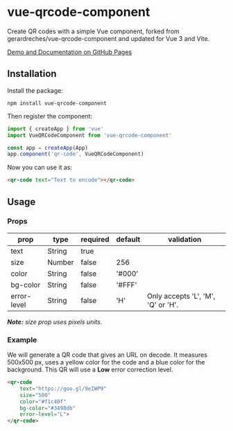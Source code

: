 # vue-qrcode-component

Create QR codes with a simple Vue component, forked from <a chref="https://github.com/gerardreches/vue-qrcode-component">gerardreches/vue-qrcode-component</a> and updated for Vue 3 and Vite.

[Demo and Documentation on GitHub Pages](https://walokra.github.io/vue-qrcode-component/)

## Installation

Install the package:

```shell
npm install vue-qrcode-component
```

Then register the component:

```js
import { createApp } from 'vue'
import VueQRCodeComponent from 'vue-qrcode-component'

const app = createApp(App)
app.component('qr-code', VueQRCodeComponent)
```

Now you can use it as:

```html
<qr-code text="Text to encode"></qr-code>
```

## Usage

### Props

| prop        | type   | required | default | validation                         |
|-------------|--------|----------|---------|------------------------------------|
| text        | String | true     |         |                                    |
| size        | Number | false    | 256     |                                    |
| color       | String | false    | '#000'  |                                    |
| bg-color    | String | false    | '#FFF'  |                                    |
| error-level | String | false    | 'H'     | Only accepts 'L', 'M', 'Q' or 'H'. |

_**Note:** size prop uses pixels units._

### Example

We will generate a QR code that gives an URL on decode. It measures 500x500 px, uses a yellow color for the code and a blue color for the background. This QR will use a **Low** error correction level.

```html
<qr-code
    text="https://goo.gl/9eIWP9"
    size="500"
    color="#f1c40f"
    bg-color="#3498db"
    error-level="L">
</qr-code>
```
